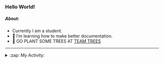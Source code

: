 ### Hello World!

##### About:
- Currently I am a student.
- 🌱 I’m learning how to make better documentation.
- 🌱 GO PLANT SOME TREES AT [TEAM TREES](https://teamtrees.org/)

---
<details>
  <summary>:zap: My Activity:</summary>
  
<!--START_SECTION:waka-->
![Code Time](http://img.shields.io/badge/Code%20Time-1%2C152%20hrs%2045%20mins-blue)

**I'm a Night 🦉** 

```text
🌞 Morning                1653 commits        ██░░░░░░░░░░░░░░░░░░░░░░░   09.69 % 
🌆 Daytime                5906 commits        █████████░░░░░░░░░░░░░░░░   34.63 % 
🌃 Evening                4868 commits        ███████░░░░░░░░░░░░░░░░░░   28.54 % 
🌙 Night                  4627 commits        ███████░░░░░░░░░░░░░░░░░░   27.13 % 
```
📅 **I'm Most Productive on Wednesday** 

```text
Monday                   2490 commits        ████░░░░░░░░░░░░░░░░░░░░░   14.60 % 
Tuesday                  2291 commits        ███░░░░░░░░░░░░░░░░░░░░░░   13.43 % 
Wednesday                3947 commits        ██████░░░░░░░░░░░░░░░░░░░   23.14 % 
Thursday                 2155 commits        ███░░░░░░░░░░░░░░░░░░░░░░   12.64 % 
Friday                   1705 commits        ██░░░░░░░░░░░░░░░░░░░░░░░   10.00 % 
Saturday                 1515 commits        ██░░░░░░░░░░░░░░░░░░░░░░░   08.88 % 
Sunday                   2951 commits        ████░░░░░░░░░░░░░░░░░░░░░   17.30 % 
```


📊 **This Week I Spent My Time On** 

```text
🔥 Editors: 
VS Code                  2 mins              █████████████████████████   100.00 % 

🐱‍💻 Projects: 
giveth-dapps-v2          1 min               ████████████████████░░░░░   81.56 % 
praise                   0 secs              █████░░░░░░░░░░░░░░░░░░░░   18.44 % 
```


 Last Updated on 25/07/2023 04:10:57 UTC
<!--END_SECTION:waka-->
</details>
